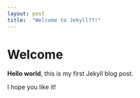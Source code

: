 ```yaml
---
layout: post
title:  "Welcome to Jekyll??!"
---
```


# Welcome

**Hello world**, this is my first Jekyll blog post.

I hope you like it!